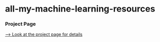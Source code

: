 # all-my-machine-learning-resources

### Project Page

[--> Look at the project page for details](https://all-my-machine-learning-resources-sugix-764032f08fe6ccb1f64a88e.gitlab.io/)
